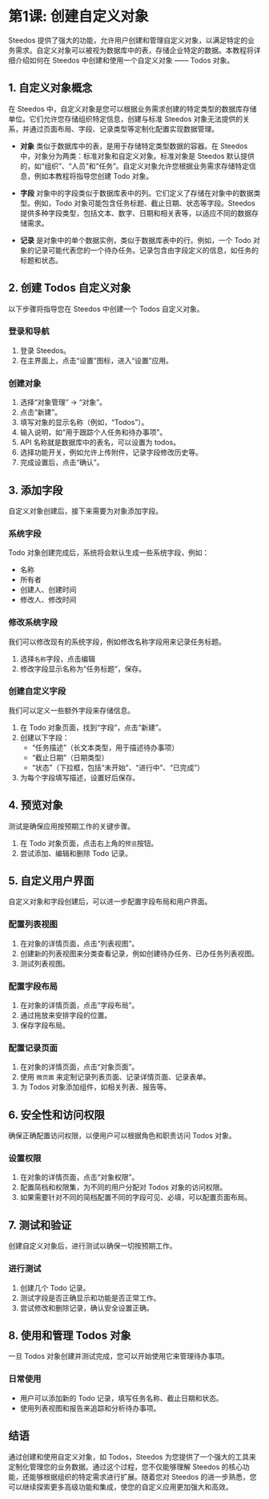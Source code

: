 # 第1课: 创建自定义对象

Steedos 提供了强大的功能，允许用户创建和管理自定义对象，以满足特定的业务需求。自定义对象可以被视为数据库中的表，存储企业特定的数据。本教程将详细介绍如何在 Steedos 中创建和使用一个自定义对象 —— Todos 对象。

## 1. 自定义对象概念

在 Steedos 中，自定义对象是您可以根据业务需求创建的特定类型的数据库存储单位。它们允许您存储组织特定信息，创建与标准 Steedos 对象无法提供的关系，并通过页面布局、字段、记录类型等定制化配置实现数据管理。

- **对象** 类似于数据库中的表，是用于存储特定类型数据的容器。在 Steedos 中，对象分为两类：标准对象和自定义对象。标准对象是 Steedos 默认提供的，如“组织”、“人员”和“任务”。自定义对象允许您根据业务需求存储特定信息，例如本教程将指导您创建 Todo 对象。

- **字段** 对象中的字段类似于数据库表中的列。它们定义了存储在对象中的数据类型。例如，Todo 对象可能包含任务标题、截止日期、状态等字段。Steedos 提供多种字段类型，包括文本、数字、日期和相关表等，以适应不同的数据存储需求。

- **记录** 是对象中的单个数据实例，类似于数据库表中的行。例如，一个 Todo 对象的记录可能代表您的一个待办任务。记录包含由字段定义的信息，如任务的标题和状态。

## 2. 创建 Todos 自定义对象

以下步骤将指导您在 Steedos 中创建一个 Todos 自定义对象。

### 登录和导航
1. 登录 Steedos。
2. 在主界面上，点击“设置”图标，进入“设置”应用。

### 创建对象
1. 选择“对象管理” -> “对象”。
2. 点击“新建”。
3. 填写对象的显示名称（例如，“Todos”）。
4. 输入说明，如“用于跟踪个人任务和待办事项”。
5. API 名称就是数据库中的表名，可以设置为 todos。
6. 选择功能开关，例如允许上传附件，记录字段修改历史等。
7. 完成设置后，点击“确认”。

## 3. 添加字段
自定义对象创建后，接下来需要为对象添加字段。

### 系统字段

Todo 对象创建完成后，系统将会默认生成一些系统字段，例如：

- 名称
- 所有者
- 创建人、创建时间
- 修改人、修改时间

### 修改系统字段

我们可以修改现有的系统字段，例如修改名称字段用来记录任务标题。

1. 选择`名称`字段，点击编辑
2. 修改字段显示名称为“任务标题”，保存。

### 创建自定义字段

我们可以定义一些额外字段来存储信息。

1. 在 Todo 对象页面，找到“字段”，点击“新建”。
2. 创建以下字段：
   - “任务描述”（长文本类型，用于描述待办事项）
   - “截止日期”（日期类型）
   - “状态”（下拉框，包括“未开始”、“进行中”、“已完成”）
3. 为每个字段填写描述，设置好后保存。

## 4. 预览对象

测试是确保应用按预期工作的关键步骤。
1. 在 Todo 对象页面，点击右上角的`预览`按钮。 
2. 尝试添加、编辑和删除 Todo 记录。

## 5. 自定义用户界面
自定义对象和字段创建后，可以进一步配置字段布局和用户界面。

### 配置列表视图
1. 在对象的详情页面，点击“列表视图”。
3. 创建新的列表视图来分类查看记录，例如创建待办任务、已办任务列表视图。
4. 测试列表视图。

### 配置字段布局
1. 在对象的详情页面，点击“字段布局”。
3. 通过拖放来安排字段的位置。
4. 保存字段布局。

### 配置记录页面
1. 在对象的详情页面，点击“对象页面”。
2. 使用 `微页面` 来定制记录列表页面、记录详情页面、记录表单。
3. 为 Todos 对象添加组件，如相关列表、报告等。

## 6. 安全性和访问权限
确保正确配置访问权限，以便用户可以根据角色和职责访问 Todos 对象。

### 设置权限
1. 在对象的详情页面，点击“对象权限”。
2. 配置简档和权限集，为不同的用户分配对 Todos 对象的访问权限。
3. 如果需要针对不同的简档配置不同的字段可见、必填，可以配置页面布局。

## 7. 测试和验证
创建自定义对象后，进行测试以确保一切按预期工作。

### 进行测试
1. 创建几个 Todo 记录。
2. 测试字段是否正确显示和功能是否正常工作。
3. 尝试修改和删除记录，确认安全设置正确。

## 8. 使用和管理 Todos 对象
一旦 Todos 对象创建并测试完成，您可以开始使用它来管理待办事项。

### 日常使用
- 用户可以添加新的 Todo 记录，填写任务名称、截止日期和状态。
- 使用列表视图和报告来追踪和分析待办事项。

## 结语
通过创建和使用自定义对象，如 Todos，Steedos 为您提供了一个强大的工具来定制化管理您的业务数据。通过这个过程，您不仅能够理解 Steedos 的核心功能，还能够根据组织的特定需求进行扩展。随着您对 Steedos 的进一步熟悉，您可以继续探索更多高级功能和集成，使您的自定义应用更加强大和高效。
